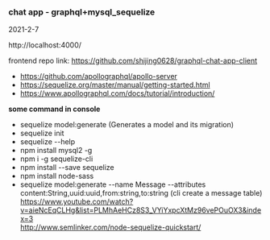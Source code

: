 ### chat app - graphql+mysql_sequelize

2021-2-7

http://localhost:4000/

frontend repo link: https://github.com/shijing0628/graphql-chat-app-client

- https://github.com/apollographql/apollo-server
- https://sequelize.org/master/manual/getting-started.html
- https://www.apollographql.com/docs/tutorial/introduction/

**some command in console**

- sequelize model:generate (Generates a model and its migration)
- sequelize init
- sequelize --help
- npm install mysql2 -g
- npm i -g sequelize-cli
- npm install --save sequelize
- npm install node-sass
- sequelize model:generate --name Message --attributes content:String,uuid:uuid,from:string,to:string (cli create a message table)
  <br>
  https://www.youtube.com/watch?v=aieNcEqCLHg&list=PLMhAeHCz8S3_VYiYxpcXtMz96vePOuOX3&index=3
  <br>
  http://www.semlinker.com/node-sequelize-quickstart/
